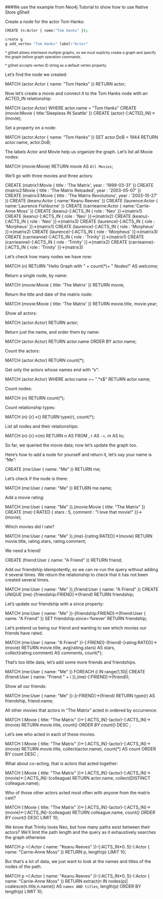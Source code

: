 ###We use the example from Neo4j Tutorial to show how to use Native Store gShell

Create a node for the actor Tom Hanks:

```bash
CREATE (n:Actor { name:"Tom Hanks" });
````

```bash
create g
g add_vertex "Tom Hanks" label:"Actor"
````
<sup>* gShell allows interleave multiple graphs, so we must explictly create a graph and specify the graph before graph operation commands.</sup>
 
<sup>* gShell accepts vertex ID string as a default vertex property.</sup>

Let’s find the node we created:

MATCH (actor:Actor { name: "Tom Hanks" })
RETURN actor;

Now let’s create a movie and connect it to the Tom Hanks node with an ACTED_IN relationship:

MATCH (actor:Actor)
WHERE actor.name = "Tom Hanks"
CREATE (movie:Movie { title:'Sleepless IN Seattle' })
CREATE (actor)-[:ACTED_IN]->(movie);

Set a property on a node:

MATCH (actor:Actor { name: "Tom Hanks" })
SET actor.DoB = 1944
RETURN actor.name, actor.DoB;

The labels Actor and Movie help us organize the graph. Let’s list all Movie nodes:

MATCH (movie:Movie)
RETURN movie AS `All Movies`;

We’ll go with three movies and three actors:

CREATE (matrix1:Movie { title : 'The Matrix', year : '1999-03-31' })
CREATE (matrix2:Movie { title : 'The Matrix Reloaded', year : '2003-05-07' })
CREATE (matrix3:Movie { title : 'The Matrix Revolutions', year : '2003-10-27' })
CREATE (keanu:Actor { name:'Keanu Reeves' })
CREATE (laurence:Actor { name:'Laurence Fishburne' })
CREATE (carrieanne:Actor { name:'Carrie-Anne Moss' })
CREATE (keanu)-[:ACTS_IN { role : 'Neo' }]->(matrix1)
CREATE (keanu)-[:ACTS_IN { role : 'Neo' }]->(matrix2)
CREATE (keanu)-[:ACTS_IN { role : 'Neo' }]->(matrix3)
CREATE (laurence)-[:ACTS_IN { role : 'Morpheus' }]->(matrix1)
CREATE (laurence)-[:ACTS_IN { role : 'Morpheus' }]->(matrix2)
CREATE (laurence)-[:ACTS_IN { role : 'Morpheus' }]->(matrix3)
CREATE (carrieanne)-[:ACTS_IN { role : 'Trinity' }]->(matrix1)
CREATE (carrieanne)-[:ACTS_IN { role : 'Trinity' }]->(matrix2)
CREATE (carrieanne)-[:ACTS_IN { role : 'Trinity' }]->(matrix3)


Let’s check how many nodes we have now:

MATCH (n)
RETURN "Hello Graph with " + count(*)+ " Nodes!" AS welcome;

Return a single node, by name:

MATCH (movie:Movie { title: 'The Matrix' })
RETURN movie;


Return the title and date of the matrix node:

MATCH (movie:Movie { title: 'The Matrix' })
RETURN movie.title, movie.year;

Show all actors:

MATCH (actor:Actor)
RETURN actor;

Return just the name, and order them by name:

MATCH (actor:Actor)
RETURN actor.name
ORDER BY actor.name;

Count the actors:

MATCH (actor:Actor)
RETURN count(*);


Get only the actors whose names end with “s”:

MATCH (actor:Actor)
WHERE actor.name =~ ".*s$"
RETURN actor.name;


Count nodes:

MATCH (n)
RETURN count(*);

Count relationship types:

MATCH (n)-[r]->()
RETURN type(r), count(*);

List all nodes and their relationships:

MATCH (n)-[r]->(m)
RETURN n AS FROM , r AS `->`, m AS to;

So far, we queried the movie data; now let’s update the graph too.

Here’s how to add a node for yourself and return it, let’s say your name is “Me”:

CREATE (me:User { name: "Me" })
RETURN me;

Let’s check if the node is there:

MATCH (me:User { name: "Me" })
RETURN me.name;

Add a movie rating:

MATCH (me:User { name: "Me" }),(movie:Movie { title: "The Matrix" })
CREATE (me)-[:RATED { stars : 5, comment : "I love that movie!" }]->(movie);

Which movies did I rate?

MATCH (me:User { name: "Me" }),(me)-[rating:RATED]->(movie)
RETURN movie.title, rating.stars, rating.comment;

We need a friend!

CREATE (friend:User { name: "A Friend" })
RETURN friend;

Add our friendship idempotently, so we can re-run the query without adding it several times. We return the relationship to check that it has not been created several times.

MATCH (me:User { name: "Me" }),(friend:User { name: "A Friend" })
CREATE UNIQUE (me)-[friendship:FRIEND]->(friend)
RETURN friendship;

Let’s update our friendship with a since property:

MATCH (me:User { name: "Me" })-[friendship:FRIEND]->(friend:User { name: "A Friend" })
SET friendship.since='forever'
RETURN friendship;

Let’s pretend us being our friend and wanting to see which movies our friends have rated.

MATCH (me:User { name: "A Friend" })-[:FRIEND]-(friend)-[rating:RATED]->(movie)
RETURN movie.title, avg(rating.stars) AS stars, collect(rating.comment) AS comments, count(*);

That’s too little data, let’s add some more friends and friendships.

MATCH (me:User { name: "Me" })
FOREACH (i IN range(1,10)| CREATE (friend:User { name: "Friend " + i }),(me)-[:FRIEND]->(friend));

Show all our friends:

MATCH (me:User { name: "Me" })-[r:FRIEND]->(friend)
RETURN type(r) AS friendship, friend.name;

All other movies that actors in “The Matrix” acted in ordered by occurrence:

MATCH (:Movie { title: "The Matrix" })<-[:ACTS_IN]-(actor)-[:ACTS_IN]->(movie)
RETURN movie.title, count(*)
ORDER BY count(*) DESC ;

Let’s see who acted in each of these movies:

MATCH (:Movie { title: "The Matrix" })<-[:ACTS_IN]-(actor)-[:ACTS_IN]->(movie)
RETURN movie.title, collect(actor.name), count(*) AS count
ORDER BY count DESC ;

What about co-acting, that is actors that acted together:

MATCH (:Movie { title: "The Matrix"
  })<-[:ACTS_IN]-(actor)-[:ACTS_IN]->(movie)<-[:ACTS_IN]-(colleague)
RETURN actor.name, collect(DISTINCT colleague.name);

Who of those other actors acted most often with anyone from the matrix cast?

MATCH (:Movie { title: "The Matrix"
  })<-[:ACTS_IN]-(actor)-[:ACTS_IN]->(movie)<-[:ACTS_IN]-(colleague)
RETURN colleague.name, count(*)
ORDER BY count(*) DESC LIMIT 10;

We know that Trinity loves Neo, but how many paths exist between their actors? We’ll limit the path length and the query as it exhaustively searches the graph otherwise

MATCH p =(:Actor { name: "Keanu Reeves" })-[:ACTS_IN*0..5]-(:Actor { name: "Carrie-Anne Moss" })
RETURN p, length(p)
LIMIT 10;

Bur that’s a lot of data, we just want to look at the names and titles of the nodes of the path.

MATCH p =(:Actor { name: "Keanu Reeves" })-[:ACTS_IN*0..5]-(:Actor { name: "Carrie-Anne Moss" })
RETURN extract(n IN nodes(p)| coalesce(n.title,n.name)) AS `names AND titles`, length(p)
ORDER BY length(p)
LIMIT 10;

